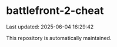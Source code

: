 # battlefront-2-cheat

Last updated: 2025-06-04 16:29:42

This repository is automatically maintained.
